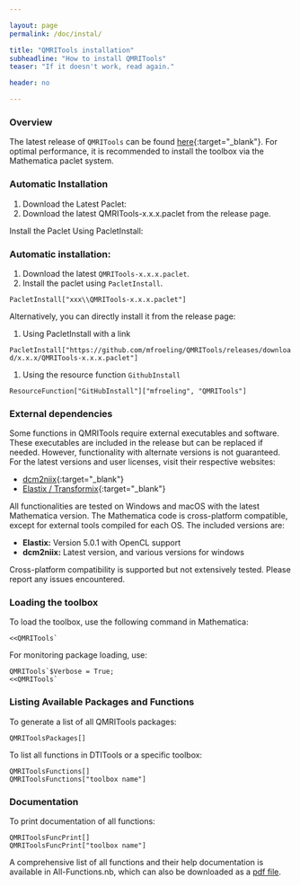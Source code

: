 ```yaml
---

layout: page
permalink: /doc/instal/

title: "QMRITools installation"
subheadline: "How to install QMRITools"
teaser: "If it doesn't work, read again."

header: no

---
```


### Overview

The latest release of `QMRITools` can be found [here](https://github.com/mfroeling/QMRITools/releases){:target="_blank"}. For optimal performance, it is recommended to install the toolbox via the Mathematica paclet system.

### Automatic Installation
1. Download the Latest Paclet:
2. Download the latest QMRITools-x.x.x.paclet from the release page.

Install the Paclet Using PacletInstall:

### Automatic installation:

1. Download the latest `QMRITools-x.x.x.paclet`.
2. Install the paclet using `PacletInstall`.

`PacletInstall["xxx\\QMRITools-x.x.x.paclet"]`  

Alternatively, you can directly install it from the release page:

1. Using PacletInstall with a link

`PacletInstall["https://github.com/mfroeling/QMRITools/releases/download/x.x.x/QMRITools-x.x.x.paclet"]`

1. Using the resource function `GithubInstall`

`ResourceFunction["GitHubInstall"]["mfroeling", "QMRITools"]`

### External dependencies

Some functions in QMRITools require external executables and software. These executables are included in the release but can be replaced if needed. However, functionality with alternate versions is not guaranteed. For the latest versions and user licenses, visit their respective websites:

- [dcm2niix](https://github.com/rordenlab/dcm2niix/){:target="_blank"}
- [Elastix / Transformix](https://elastix.lumc.nl/){:target="_blank"}

All functionalities are tested on Windows and macOS with the latest Mathematica version. The Mathematica code is cross-platform compatible, except for external tools compiled for each OS. The included versions are:

- **Elastix:** Version 5.0.1 with OpenCL support
- **dcm2niix:** Latest version, and various versions for windows

Cross-platform compatibility is supported but not extensively tested. Please report any issues encountered.

### Loading the toolbox

To load the toolbox, use the following command in Mathematica:

    <<QMRITools`

For monitoring package loading, use:

    QMRITools`$Verbose = True;
    <<QMRITools`

### Listing Available Packages and Functions

To generate a list of all QMRITools packages:

    QMRIToolsPackages[]

To list all functions in DTITools or a specific toolbox:

    QMRIToolsFunctions[]
    QMRIToolsFunctions["toolbox name"]

### Documentation

To print documentation of all functions:

    QMRIToolsFuncPrint[]
    QMRIToolsFuncPrint["toolbox name"]

A comprehensive list of all functions and their help documentation is available in All-Functions.nb, which can also be downloaded as a [pdf file](https://github.com/mfroeling/QMRITools/releases/download/2.0/All-Functions.pdf).
